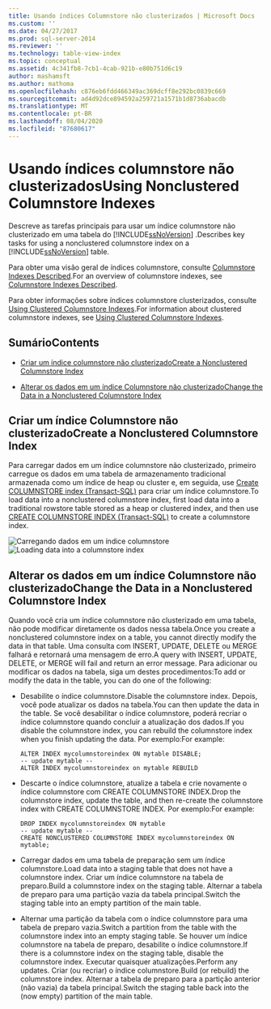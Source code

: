 ```yaml
---
title: Usando índices Columnstore não clusterizados | Microsoft Docs
ms.custom: ''
ms.date: 04/27/2017
ms.prod: sql-server-2014
ms.reviewer: ''
ms.technology: table-view-index
ms.topic: conceptual
ms.assetid: 4c341fb8-7cb1-4cab-921b-e80b751d6c19
author: mashamsft
ms.author: mathoma
ms.openlocfilehash: c876eb6fdd466349ac369dcff8e292bc0839c669
ms.sourcegitcommit: ad4d92dce894592a259721a1571b1d8736abacdb
ms.translationtype: MT
ms.contentlocale: pt-BR
ms.lasthandoff: 08/04/2020
ms.locfileid: "87680617"
---
```

# <a name="using-nonclustered-columnstore-indexes"></a><span data-ttu-id="48a9c-102">Usando índices columnstore não clusterizados</span><span class="sxs-lookup"><span data-stu-id="48a9c-102">Using Nonclustered Columnstore Indexes</span></span>
  <span data-ttu-id="48a9c-103">Descreve as tarefas principais para usar um índice columnstore não clusterizado em uma tabela do [!INCLUDE[ssNoVersion](../includes/ssnoversion-md.md)] .</span><span class="sxs-lookup"><span data-stu-id="48a9c-103">Describes key tasks for using a nonclustered columnstore index on a [!INCLUDE[ssNoVersion](../includes/ssnoversion-md.md)] table.</span></span>

 <span data-ttu-id="48a9c-104">Para obter uma visão geral de índices columnstore, consulte [Columnstore Indexes Described](../relational-databases/indexes/columnstore-indexes-described.md).</span><span class="sxs-lookup"><span data-stu-id="48a9c-104">For an overview of columnstore indexes, see [Columnstore Indexes Described](../relational-databases/indexes/columnstore-indexes-described.md).</span></span>

 <span data-ttu-id="48a9c-105">Para obter informações sobre índices columnstore clusterizados, consulte [Using Clustered Columnstore Indexes](../relational-databases/indexes/indexes.md).</span><span class="sxs-lookup"><span data-stu-id="48a9c-105">For information about clustered columnstore indexes, see [Using Clustered Columnstore Indexes](../relational-databases/indexes/indexes.md).</span></span>

## <a name="contents"></a><span data-ttu-id="48a9c-106">Sumário</span><span class="sxs-lookup"><span data-stu-id="48a9c-106">Contents</span></span>

-   [<span data-ttu-id="48a9c-107">Criar um índice columnstore não clusterizado</span><span class="sxs-lookup"><span data-stu-id="48a9c-107">Create a Nonclustered Columnstore Index</span></span>](../../2014/database-engine/using-nonclustered-columnstore-indexes.md#load)

-   [<span data-ttu-id="48a9c-108">Alterar os dados em um índice Columnstore não clusterizado</span><span class="sxs-lookup"><span data-stu-id="48a9c-108">Change the Data in a Nonclustered Columnstore Index</span></span>](../../2014/database-engine/using-nonclustered-columnstore-indexes.md#change)

##  <a name="create-a-nonclustered-columnstore-index"></a><a name="load"></a><span data-ttu-id="48a9c-109">Criar um índice Columnstore não clusterizado</span><span class="sxs-lookup"><span data-stu-id="48a9c-109">Create a Nonclustered Columnstore Index</span></span>
 <span data-ttu-id="48a9c-110">Para carregar dados em um índice columnstore não clusterizado, primeiro carregue os dados em uma tabela de armazenamento tradicional armazenada como um índice de heap ou cluster e, em seguida, use [Create COLUMNSTORE index &#40;Transact-SQL&#41;](/sql/t-sql/statements/create-columnstore-index-transact-sql) para criar um índice columnstore.</span><span class="sxs-lookup"><span data-stu-id="48a9c-110">To load data into a nonclustered columnstore index, first load data into a traditional rowstore table stored as a heap or clustered index, and then use [CREATE COLUMNSTORE INDEX &#40;Transact-SQL&#41;](/sql/t-sql/statements/create-columnstore-index-transact-sql) to create a columnstore index.</span></span>

 <span data-ttu-id="48a9c-111">![Carregando dados em um índice columnstore](../../2014/database-engine/media/sql-server-pdw-columnstore-loadprocess-nonclustered.gif "Carregando dados em um índice columnstore")</span><span class="sxs-lookup"><span data-stu-id="48a9c-111">![Loading data into a columnstore index](../../2014/database-engine/media/sql-server-pdw-columnstore-loadprocess-nonclustered.gif "Loading data into a columnstore index")</span></span>

##  <a name="change-the-data-in-a-nonclustered-columnstore-index"></a><a name="change"></a><span data-ttu-id="48a9c-112">Alterar os dados em um índice Columnstore não clusterizado</span><span class="sxs-lookup"><span data-stu-id="48a9c-112">Change the Data in a Nonclustered Columnstore Index</span></span>
 <span data-ttu-id="48a9c-113">Quando você cria um índice columnstore não clusterizado em uma tabela, não pode modificar diretamente os dados nessa tabela.</span><span class="sxs-lookup"><span data-stu-id="48a9c-113">Once you create a nonclustered columnstore index on a table, you cannot directly modify the data in that table.</span></span> <span data-ttu-id="48a9c-114">Uma consulta com INSERT, UPDATE, DELETE ou MERGE falhará e retornará uma mensagem de erro.</span><span class="sxs-lookup"><span data-stu-id="48a9c-114">A query with INSERT, UPDATE, DELETE, or MERGE will fail and return an error message.</span></span> <span data-ttu-id="48a9c-115">Para adicionar ou modificar os dados na tabela, siga um destes procedimentos:</span><span class="sxs-lookup"><span data-stu-id="48a9c-115">To add or modify the data in the table, you can do one of the following:</span></span>

-   <span data-ttu-id="48a9c-116">Desabilite o índice columnstore.</span><span class="sxs-lookup"><span data-stu-id="48a9c-116">Disable the columnstore index.</span></span> <span data-ttu-id="48a9c-117">Depois, você pode atualizar os dados na tabela.</span><span class="sxs-lookup"><span data-stu-id="48a9c-117">You can then update the data in the table.</span></span> <span data-ttu-id="48a9c-118">Se você desabilitar o índice columnstore, poderá recriar o índice columnstore quando concluir a atualização dos dados.</span><span class="sxs-lookup"><span data-stu-id="48a9c-118">If you disable the columnstore index, you can rebuild the columnstore index when you finish updating the data.</span></span> <span data-ttu-id="48a9c-119">Por exemplo:</span><span class="sxs-lookup"><span data-stu-id="48a9c-119">For example:</span></span>

    ```
    ALTER INDEX mycolumnstoreindex ON mytable DISABLE;
    -- update mytable --
    ALTER INDEX mycolumnstoreindex on mytable REBUILD
    ```

-   <span data-ttu-id="48a9c-120">Descarte o índice columnstore, atualize a tabela e crie novamente o índice columnstore com CREATE COLUMNSTORE INDEX.</span><span class="sxs-lookup"><span data-stu-id="48a9c-120">Drop the columnstore index, update the table, and then re-create the columnstore index with CREATE COLUMNSTORE INDEX.</span></span> <span data-ttu-id="48a9c-121">Por exemplo:</span><span class="sxs-lookup"><span data-stu-id="48a9c-121">For example:</span></span>

    ```
    DROP INDEX mycolumnstoreindex ON mytable
    -- update mytable --
    CREATE NONCLUSTERED COLUMNSTORE INDEX mycolumnstoreindex ON mytable;

    ```

-   <span data-ttu-id="48a9c-122">Carregar dados em uma tabela de preparação sem um índice columnstore.</span><span class="sxs-lookup"><span data-stu-id="48a9c-122">Load data into a staging table that does not have a columnstore index.</span></span> <span data-ttu-id="48a9c-123">Criar um índice columnstore na tabela de preparo.</span><span class="sxs-lookup"><span data-stu-id="48a9c-123">Build a columnstore index on the staging table.</span></span> <span data-ttu-id="48a9c-124">Alternar a tabela de preparo para uma partição vazia da tabela principal.</span><span class="sxs-lookup"><span data-stu-id="48a9c-124">Switch the staging table into an empty partition of the main table.</span></span>

-   <span data-ttu-id="48a9c-125">Alternar uma partição da tabela com o índice columnstore para uma tabela de preparo vazia.</span><span class="sxs-lookup"><span data-stu-id="48a9c-125">Switch a partition from the table with the columnstore index into an empty staging table.</span></span> <span data-ttu-id="48a9c-126">Se houver um índice columnstore na tabela de preparo, desabilite o índice columnstore.</span><span class="sxs-lookup"><span data-stu-id="48a9c-126">If there is a columnstore index on the staging table, disable the columnstore index.</span></span> <span data-ttu-id="48a9c-127">Executar quaisquer atualizações.</span><span class="sxs-lookup"><span data-stu-id="48a9c-127">Perform any updates.</span></span> <span data-ttu-id="48a9c-128">Criar (ou recriar) o índice columnstore.</span><span class="sxs-lookup"><span data-stu-id="48a9c-128">Build (or rebuild) the columnstore index.</span></span> <span data-ttu-id="48a9c-129">Alternar a tabela de preparo para a partição anterior (não vazia) da tabela principal.</span><span class="sxs-lookup"><span data-stu-id="48a9c-129">Switch the staging table back into the (now empty) partition of the main table.</span></span>




